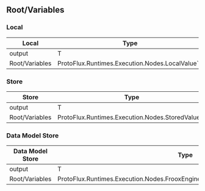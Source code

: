 <!-----------------------------------------------------------------------+
 ! This file has been generated using a script. Do not edit it manually. !
 ! Edit the individual node pages instead.                               !
 +----------------------------------------------------------------------->

## Root/Variables

### Local

<!-- ProtofluxNode:start -->
| Local | Type | Label |
| --- | ---- | ----- |
| output | T | * |
| Root/Variables | ProtoFlux.Runtimes.Execution.Nodes.LocalValue\`1 |  |
<!-- ProtofluxNode:end -->


### Store

<!-- ProtofluxNode:start -->
| Store | Type | Label |
| --- | ---- | ----- |
| output | T | * |
| Root/Variables | ProtoFlux.Runtimes.Execution.Nodes.StoredValue\`1 |  |
<!-- ProtofluxNode:end -->


### Data Model Store

<!-- ProtofluxNode:start -->
| Data Model Store | Type | Label |
| --- | ---- | ----- |
| output | T | * |
| Root/Variables | ProtoFlux.Runtimes.Execution.Nodes.FrooxEngine.Variables.DataModelValueFieldStore\`1 |  |
<!-- ProtofluxNode:end -->



